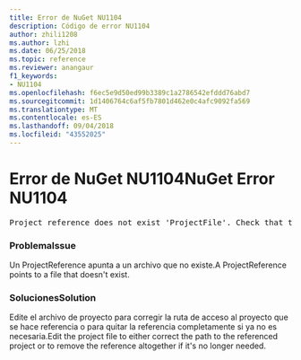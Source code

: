 ```yaml
---
title: Error de NuGet NU1104
description: Código de error NU1104
author: zhili1208
ms.author: lzhi
ms.date: 06/25/2018
ms.topic: reference
ms.reviewer: anangaur
f1_keywords:
- NU1104
ms.openlocfilehash: f6ec5e9d50ed99b3389c1a2786542efddd76abd7
ms.sourcegitcommit: 1d1406764c6af5fb7801d462e0c4afc9092fa569
ms.translationtype: MT
ms.contentlocale: es-ES
ms.lasthandoff: 09/04/2018
ms.locfileid: "43552025"
---
```

# <a name="nuget-error-nu1104"></a><span data-ttu-id="a391e-103">Error de NuGet NU1104</span><span class="sxs-lookup"><span data-stu-id="a391e-103">NuGet Error NU1104</span></span>

<pre>Project reference does not exist 'ProjectFile'. Check that the project reference is valid and that the project file exists.</pre>

### <a name="issue"></a><span data-ttu-id="a391e-104">Problema</span><span class="sxs-lookup"><span data-stu-id="a391e-104">Issue</span></span>
<span data-ttu-id="a391e-105">Un ProjectReference apunta a un archivo que no existe.</span><span class="sxs-lookup"><span data-stu-id="a391e-105">A ProjectReference points to a file that doesn't exist.</span></span>

### <a name="solution"></a><span data-ttu-id="a391e-106">Soluciones</span><span class="sxs-lookup"><span data-stu-id="a391e-106">Solution</span></span>
<span data-ttu-id="a391e-107">Edite el archivo de proyecto para corregir la ruta de acceso al proyecto que se hace referencia o para quitar la referencia completamente si ya no es necesaria.</span><span class="sxs-lookup"><span data-stu-id="a391e-107">Edit the project file to either correct the path to the referenced project or to remove the reference altogether if it's no longer needed.</span></span>